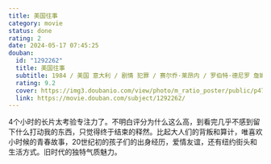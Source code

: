 ```yaml
---
title: 美国往事
category: movie
status: done
rating: 2
date: 2024-05-17 07:45:25
douban:
  id: "1292262"
  title: 美国往事
  subtitle: 1984 / 美国 意大利 / 剧情 犯罪 / 赛尔乔·莱昂内 / 罗伯特·德尼罗 詹姆斯·伍兹
  rating: 9.2
  cover: https://img3.doubanio.com/view/photo/m_ratio_poster/public/p477229647.jpg
  link: https://movie.douban.com/subject/1292262/
---
```


4个小时的长片太考验专注力了。不明白评分为什么这么高，到看完几乎不感到留下什么打动我的东西，只觉得终于结束的释然。比起大人们的背叛和算计，唯喜欢小时候的青春故事，20世纪初的孩子们的出身经历，爱情友谊，还有纽约街头和生活方式。旧时代的独特气质魅力。